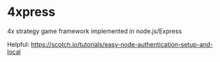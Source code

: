 4xpress
=======

4x strategy game framework implemented in node.js/Express

Helpful:
https://scotch.io/tutorials/easy-node-authentication-setup-and-local